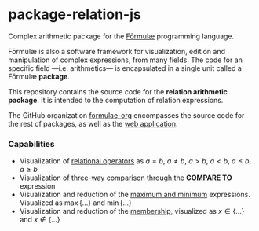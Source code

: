 # package-relation-js

Complex arithmetic package for the [Fōrmulæ](https://formulae.org) programming language.

Fōrmulæ is also a software framework for visualization, edition and manipulation of complex expressions, from many fields. The code for an specific field —i.e. arithmetics— is encapsulated in a single unit called a Fōrmulæ **package**.

This repository contains the source code for the **relation arithmetic package**. It is intended to the computation of relation expressions.

The GitHub organization [formulae-org](https://github.com/formulae-org) encompasses the source code for the rest of packages, as well as the [web application](https://github.com/formulae-org/formulae-js).

<!--
Take a look at this [tutorial](https://formulae.org/?script=tutorials/Complex) to know the capabilities of the Fōrmulæ arithmetic package.
-->

### Capabilities ###

* Visualization of [relational operators](https://en.wikipedia.org/wiki/Relational_operator) as $a = b$, $a \ne b$, $a > b$, $a < b$, $a \leq b$, $a \geq b$
* Visualization of [three-way comparison](https://en.wikipedia.org/wiki/Three-way_comparison) through the **COMPARE TO** expression
* Visualization and reduction of the [maximum and minimum](https://en.wikipedia.org/wiki/Maximum_and_minimum) expressions. Visualized as $`\max \{ ... \}`$ and $`\min\{ ... \}`$
* Visualization and reduction of the [membership](https://en.wikipedia.org/wiki/Element_(mathematics)), visualized as $`x \in \{ ... \}`$ and $`x \notin \{ ... \}`$
